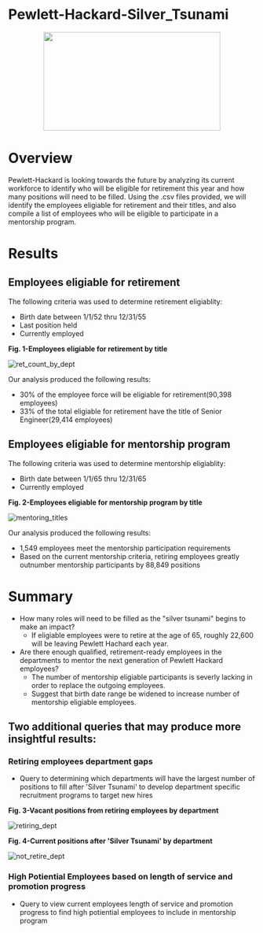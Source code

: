 # Pewlett-Hackard-Silver_Tsunami
<p align="center">
  <img width="360" height="200" src="https://user-images.githubusercontent.com/74840026/128585331-49b2ea6d-38c9-4ba2-ad1f-a5e9f7dc42e5.png">
</p>

# Overview 
Pewlett-Hackard is looking towards the future by analyzing its current workforce to identify who will be eligible for retirement this year and how many positions will need to be filled.  Using the .csv files provided, we will identify the employees eligiable for retirement and their titles, and also compile a list of employees who will be eligible to participate in a mentorship program.

# Results
## Employees eligiable for retirement
The following criteria was used to determine retirement eligiablity:
- Birth date between 1/1/52 thru 12/31/55
- Last position held
- Currently employed

**Fig. 1-Employees eligiable for retirement by title**

![ret_count_by_dept](https://user-images.githubusercontent.com/74840026/128583422-a84beacf-f841-4f32-a1a7-73479424e6a5.PNG)

Our analysis produced the following results:
- 30% of the employee force will be eligiable for retirement(90,398 employees)
- 33% of the total eligiable for retirement have the title of Senior Engineer(29,414 employees)

## Employees eligiable for mentorship program
The following criteria was used to determine mentorship eligiablity:
- Birth date between 1/1/65 thru 12/31/65
- Currently employed

**Fig. 2-Employees eligiable for mentorship program by title**

![mentoring_titles](https://user-images.githubusercontent.com/74840026/128585474-9b4887f4-6687-4bfa-b9cb-32eb7e85df76.PNG)

Our analysis produced the following results:
- 1,549 employees meet the mentorship participation requirements
- Based on the current mentorship criteria, retiring employees greatly outnumber mentorship participants by 88,849 positions

# Summary
- How many roles will need to be filled as the "silver tsunami" begins to make an impact?
    - If eligiable employees were to retire at the age of 65, roughly 22,600 will be leaving Pewlett Hachard each year.  
- Are there enough qualified, retirement-ready employees in the departments to mentor the next generation of Pewlett Hackard employees?
    - The number of mentorship eligiable participants is severly lacking in order to replace the outgoing employees.
    - Suggest that birth date range be widened to increase number of mentorship eligiable employees.

## Two additional queries that may produce more insightful results:
### Retiring employees department gaps
- Query to determining which departments will have the largest number of positions to fill after 'Silver Tsunami' to develop department specific recruitment programs to target new hires

**Fig. 3-Vacant positions from retiring employees by department**

![retiring_dept](https://user-images.githubusercontent.com/74840026/128586350-5fe4262b-7c34-4b4f-b9fe-3f2119bbb852.PNG)

**Fig. 4-Current positions after 'Silver Tsunami' by department**

![not_retire_dept](https://user-images.githubusercontent.com/74840026/128587774-b92f7245-67df-4d32-8d7f-902daaf50e02.PNG)

### High Potiential Employees based on length of service and promotion progress
- Query to view current employees length of service and promotion progress to find high potiential employees to include in mentorship program
